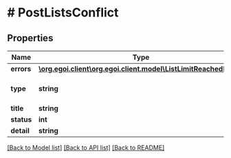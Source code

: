 # # PostListsConflict

## Properties

Name | Type | Description | Notes
------------ | ------------- | ------------- | -------------
**errors** | [**\org.egoi.client\org.egoi.client.model\ListLimitReachedErrors**](ListLimitReachedErrors.md) |  | [optional] 
**type** | **string** | RFC for status code definitions | [optional] 
**title** | **string** | Error title | [optional] 
**status** | **int** | Status code | [optional] 
**detail** | **string** | Error detail | [optional] 

[[Back to Model list]](../../README.md#documentation-for-models) [[Back to API list]](../../README.md#documentation-for-api-endpoints) [[Back to README]](../../README.md)


